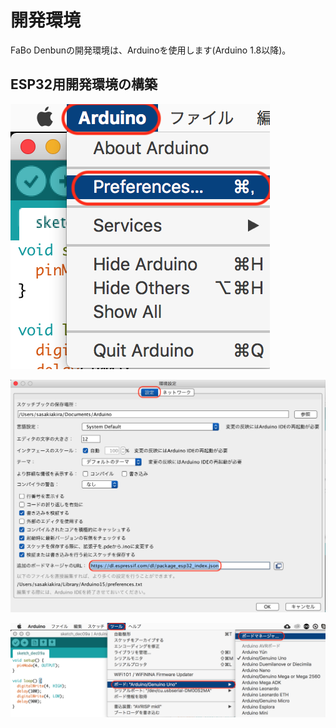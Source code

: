 # 開発環境

FaBo Denbunの開発環境は、Arduinoを使用します(Arduino 1.8以降)。

## ESP32用開発環境の構築

![](./img/dev001.png)

![](./img/dev002.png)

![](./img/dev003.png)